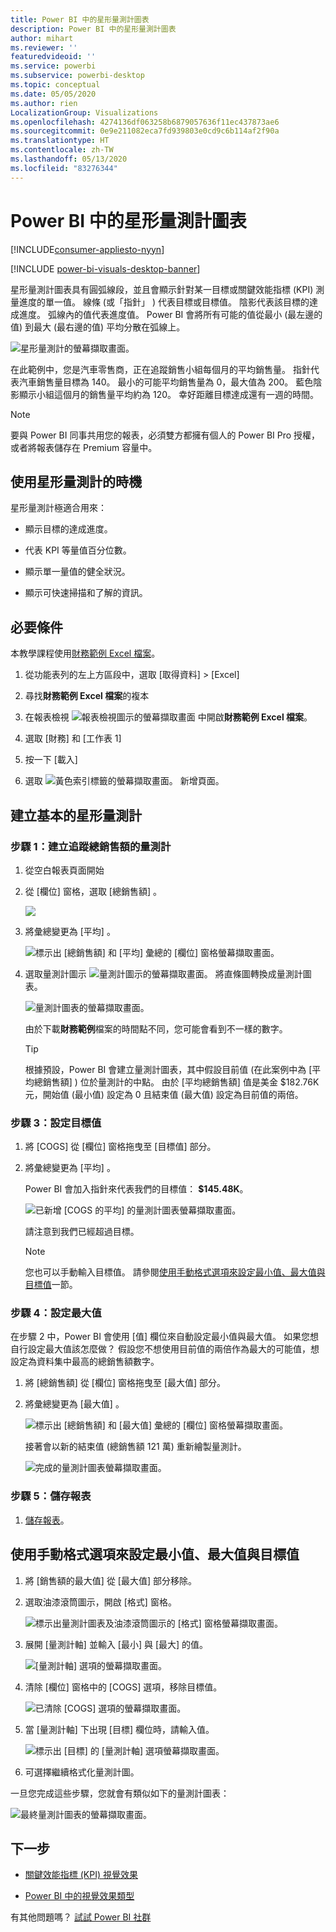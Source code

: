 ```yaml
---
title: Power BI 中的星形量測計圖表
description: Power BI 中的星形量測計圖表
author: mihart
ms.reviewer: ''
featuredvideoid: ''
ms.service: powerbi
ms.subservice: powerbi-desktop
ms.topic: conceptual
ms.date: 05/05/2020
ms.author: rien
LocalizationGroup: Visualizations
ms.openlocfilehash: 4274136df063258b6879057636f11ec437873ae6
ms.sourcegitcommit: 0e9e211082eca7fd939803e0cd9c6b114af2f90a
ms.translationtype: HT
ms.contentlocale: zh-TW
ms.lasthandoff: 05/13/2020
ms.locfileid: "83276344"
---
```

# <a name="radial-gauge-charts-in-power-bi"></a>Power BI 中的星形量測計圖表

[!INCLUDE[consumer-appliesto-nyyn](../includes/consumer-appliesto-nyyn.md)]

[!INCLUDE [power-bi-visuals-desktop-banner](../includes/power-bi-visuals-desktop-banner.md)]

星形量測計圖表具有圓弧線段，並且會顯示針對某一目標或關鍵效能指標 (KPI) 測量進度的單一值。 線條 (或「指針」  ) 代表目標或目標值。 陰影代表該目標的達成進度。 弧線內的值代表進度值。 Power BI 會將所有可能的值從最小 (最左邊的值) 到最大 (最右邊的值) 平均分散在弧線上。

![星形量測計的螢幕擷取畫面。](media/power-bi-visualization-radial-gauge-charts/gauge-m.png)

在此範例中，您是汽車零售商，正在追蹤銷售小組每個月的平均銷售量。 指針代表汽車銷售量目標為 140。 最小的可能平均銷售量為 0，最大值為 200。  藍色陰影顯示小組這個月的銷售量平均約為 120。 幸好距離目標達成還有一週的時間。

> [!NOTE]
> 要與 Power BI 同事共用您的報表，必須雙方都擁有個人的 Power BI Pro 授權，或者將報表儲存在 Premium 容量中。

## <a name="when-to-use-a-radial-gauge"></a>使用星形量測計的時機

星形量測計極適合用來：

* 顯示目標的達成進度。

* 代表 KPI 等量值百分位數。

* 顯示單一量值的健全狀況。

* 顯示可快速掃描和了解的資訊。

## <a name="prerequisites"></a>必要條件

本教學課程使用[財務範例 Excel 檔案](https://download.microsoft.com/download/9/6/D/96DDC2FF-2568-491D-AAFA-AFDD6F763AE3/Retail%20Analysis%20Sample%20PBIX.pbix)。

1. 從功能表列的左上方區段中，選取 [取得資料]   > [Excel] 
   
2. 尋找**財務範例 Excel 檔案**的複本

1. 在報表檢視 ![報表檢視圖示的螢幕擷取畫面](media/power-bi-visualization-kpi/power-bi-report-view.png) 中開啟**財務範例 Excel 檔案**。

1. 選取 [財務]  和 [工作表 1] 

1. 按一下 [載入] 

1. 選取 ![黃色索引標籤的螢幕擷取畫面。](media/power-bi-visualization-kpi/power-bi-yellow-tab.png) 新增頁面。



## <a name="create-a-basic-radial-gauge"></a>建立基本的星形量測計

### <a name="step-1-create-a-gauge-to-track-gross-sales"></a>步驟 1：建立追蹤總銷售額的量測計

1. 從空白報表頁面開始

1. 從 [欄位]  窗格，選取 [總銷售額]  。

   ![](media/power-bi-visualization-radial-gauge-charts/grosssalesvalue-new.png)

1. 將彙總變更為 [平均]  。

   ![標示出 [總銷售額] 和 [平均] 彙總的 [欄位] 窗格螢幕擷取畫面。](media/power-bi-visualization-radial-gauge-charts/changetoaverage-new.png)

1. 選取量測計圖示 ![量測計圖示的螢幕擷取畫面。](media/power-bi-visualization-radial-gauge-charts/gaugeicon-new.png) 將直條圖轉換成量測計圖表。

    ![量測計圖表的螢幕擷取畫面。](media/power-bi-visualization-radial-gauge-charts/gauge-no-target.png)

    由於下載**財務範例**檔案的時間點不同，您可能會看到不一樣的數字。

    > [!TIP]
    > 根據預設，Power BI 會建立量測計圖表，其中假設目前值 (在此案例中為 [平均總銷售額]  ) 位於量測計的中點。 由於 [平均總銷售額]  值是美金 $182.76K 元，開始值 (最小值) 設定為 0 且結束值 (最大值) 設定為目前值的兩倍。

### <a name="step-3-set-a-target-value"></a>步驟 3：設定目標值

1. 將 [COGS]  從 [欄位]  窗格拖曳至 [目標值]  部分。

1. 將彙總變更為 [平均]  。

   Power BI 會加入指針來代表我們的目標值： **$145.48K**。

   ![已新增 [COGS 的平均] 的量測計圖表螢幕擷取畫面。](media/power-bi-visualization-radial-gauge-charts/gaugeinprogress-new.png)

    請注意到我們已經超過目標。

   > [!NOTE]
   > 您也可以手動輸入目標值。 請參閱[使用手動格式選項來設定最小值、最大值與目標值](#use-manual-format-options-to-set-minimum-maximum-and-target-values)一節。

### <a name="step-4-set-a-maximum-value"></a>步驟 4：設定最大值

在步驟 2 中，Power BI 會使用 [值]  欄位來自動設定最小值與最大值。 如果您想自行設定最大值該怎麼做？ 假設您不想使用目前值的兩倍作為最大的可能值，想設定為資料集中最高的總銷售額數字。

1. 將 [總銷售額]  從 [欄位]  窗格拖曳至 [最大值]  部分。

1. 將彙總變更為 [最大值]  。

   ![標示出 [總銷售額] 和 [最大值] 彙總的 [欄位] 窗格螢幕擷取畫面。](media/power-bi-visualization-radial-gauge-charts/setmaximum-new.png)

   接著會以新的結束值 (總銷售額 121 萬) 重新繪製量測計。

   ![完成的量測計圖表螢幕擷取畫面。](media/power-bi-visualization-radial-gauge-charts/power-bi-final-gauge.png)

### <a name="step-5-save-your-report"></a>步驟 5：儲存報表

1. [儲存報表](../create-reports/service-report-save.md)。

## <a name="use-manual-format-options-to-set-minimum-maximum-and-target-values"></a>使用手動格式選項來設定最小值、最大值與目標值

1. 將 [銷售額的最大值]  從 [最大值]  部分移除。

1. 選取油漆滾筒圖示，開啟 [格式]  窗格。

   ![標示出量測計圖表及油漆滾筒圖示的 [格式] 窗格螢幕擷取畫面。](media/power-bi-visualization-radial-gauge-charts/power-bi-roller.png)

1. 展開 [量測計軸]  並輸入 [最小]  與 [最大]  的值。

    ![[量測計軸] 選項的螢幕擷取畫面。](media/power-bi-visualization-radial-gauge-charts/power-bi-gauge-axis.png)

1. 清除 [欄位]  窗格中的 [COGS]  選項，移除目標值。

    ![已清除 [COGS] 選項的螢幕擷取畫面。](media/power-bi-visualization-radial-gauge-charts/pbi-remove-target.png)

1. 當 [量測計軸]  下出現 [目標]  欄位時，請輸入值。

     ![標示出 [目標] 的 [量測計軸] 選項螢幕擷取畫面。](media/power-bi-visualization-radial-gauge-charts/power-bi-gauge-target.png)

1. 可選擇繼續格式化量測計圖。

一旦您完成這些步驟，您就會有類似如下的量測計圖表：

![最終量測計圖表的螢幕擷取畫面。](media/power-bi-visualization-radial-gauge-charts/power-bi-final.png)

## <a name="next-step"></a>下一步

* [關鍵效能指標 (KPI) 視覺效果](power-bi-visualization-kpi.md)

* [Power BI 中的視覺效果類型](power-bi-visualization-types-for-reports-and-q-and-a.md)

有其他問題嗎？ [試試 Power BI 社群](https://community.powerbi.com/)

